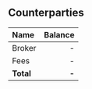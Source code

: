 

## Counterparties

| Name | Balance |
|:---|---:|
| Broker | - |
| Fees | - |
| **Total** | **-** |